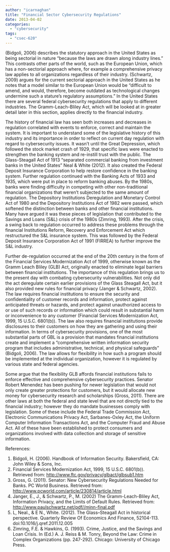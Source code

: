 ```yaml
---
author: "icarnaghan"
title: "Financial Sector Cybersecurity Regulations"
date: 2013-04-02
categories: 
  - "cybersecurity"
tags: 
  - "csec-620"
---
```


(Bidgoli, 2006) describes the statutory approach in the United States as being sectorial in nature “because the laws are drawn along industry lines.” This contrasts other parts of the world, such as the European Union, which has a non-sectorial approach where, for example a comprehensive privacy law applies to all organizations regardless of their industry. <!--more-->(Schwartz, 2009) argues for the current sectorial approach in the United States as he notes that a model similar to the European Union would be “difficult to amend, and would, therefore, become outdated as technological changes undermine such a stature’s regulatory assumptions.” In the United States there are several federal cybersecurity regulations that apply to different industries. The Gramm-Leach-Bliley Act, which will be looked at in greater detail later in this section, applies directly to the financial industry.

The history of financial law has seen both increases and decreases in regulation correlated with events to enforce, correct and maintain the system. It is important to understand some of the legislative history of this industry and its importance in order to reflect on current day regulation with regard to cybersecurity issues. It wasn’t until the Great Depression, which followed the stock market crash of 1929, that specific laws were enacted to strengthen the banking system and re-instill trust with the public. The Glass-Steagall Act of 1913 “separated commercial banking from investment banks in the United States” Neal & White (2012). It also created the Federal Deposit Insurance Corporation to help restore confidence in the banking system. Further regulation continued with the Banking Acts of 1933 and 1935, which were put in place to reform banking abuses. By the 1980s, banks were finding difficulty in competing with other non-traditional financial organizations that weren’t subjected to the same amount of regulation. The Depository Institutions Deregulation and Monetary Control Act of 1980 and the Depository Institutions Act of 1982 were passed, which softened the distinction between banks and other financial institutions. Many have argued it was these pieces of legislation that contributed to the Savings and Loans (S&L) crisis of the 1980s (Zimring, 1993). After the crisis, a swing back to regulation occurred to address these problems through the financial Institutions Reform, Recovery and Enforcement Act which restructured the S&L insurance system. This was followed by the Federal Deposit Insurance Corporation Act of 1991 (FIRREA) to further improve the S&L industry.

Further de-regulation occurred at the end of the 20th century in the form of the Financial Services Modernization Act of 1999, otherwise known as the Gramm Leach Bliley (GLB) Act, originally enacted to eliminate legal barriers between financial institutions. The importance of this regulation brings us to the present day with combating cybersecurity vulnerabilities. Not only did the act deregulate certain earlier provisions of the Glass Steagall Act, but it also provided new rules for financial privacy (Janger & Schwartz, 2002). The law requires financial institutions to ensure the security and confidentiality of customer records and information, protect against anticipated threats or hazards, and protect against unauthorized access to or use of such records or information which could result in substantial harm or inconvenience to any customer (Financial Services Modernization Act, 1999, 15 U.S.C. 6801(b)). The law also requires financial institutions provide disclosures to their customers on how they are gathering and using their information. In terms of cybersecurity provisions, one of the most substantial parts of GBL is a provision that mandates financial institutions create and implement a “comprehensive written information security program that includes administrative, technical, and physical safeguards” (Bidgoli, 2006). The law allows for flexibility in how such a program should be implemented at the individual organization, however it is regulated by various state and federal agencies.

Some argue that the flexibility GLB affords financial institutions fails to enforce effective and comprehensive cybersecurity practices. Senator Robert Menendez has been pushing for newer legislation that would not only create greater protections for customers, but it would allocate new money for cybersecurity research and scholarships (Gross, 2011). There are other laws at both the federal and state level that are not directly tied to the financial industry; however they do mandate businesses comply with legislation. Some of these include the Federal Trade Commission Act, Electronic Communications Privacy Act, Sarbanes-Oxley Act, the Uniform Computer Information Transactions Act, and the Computer Fraud and Abuse Act. All of these have been established to protect consumers and organizations involved with data collection and storage of sensitive information.

References:

1. Bidgoli, H. (2006). Handbook of Information Security. Bakersfield, CA: John Wiley & Sons, Inc.
2. Financial Services Modernization Act, 1999, 15 U.S.C. 6801(b)). Retrieved from: http://www.ftc.gov/privacy/glbact/glbsub1.htm
3. Gross, G. (2011). Senator: New Cybersecurity Regulations Needed for Banks. PC World Business. Retrieved from: http://www.pcworld.com/article/230814/article.html
4. Janger, E., J., & Schwartz, P., M. (2002) The Gramm-Leach-Bliley Act, Information Privacy, and the Limits of Default Rules. Retrieved from: http://www.paulschwartz.net/pdf//minn-final.pdf
5. L, Neal., & E N., White. (2012). The Glass–Steagall Act in historical perspective. Quarterly Review Of Economics And Finance, 52104-113. doi:10.1016/j.qref.2011.12.005
6. Zimring, F.E. & Hawkins, G. (1993). Crime, Justice, and the Savings and Loan Crisis. In (Ed.) A. J. Reiss & M. Tonry, Beyond the Law: Crime in Complex Organizations (pp. 247-292). Chicago: University of Chicago Press.
